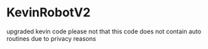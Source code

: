 # KevinRobotV2
upgraded kevin code
 please not that this code does not contain auto routines due to privacy reasons
